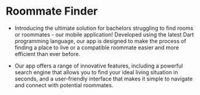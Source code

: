 # Roommate Finder

- Introducing the ultimate solution for bachelors struggling to find rooms or roommates - our mobile application! Developed using the latest Dart programming language, our app is designed to make the process of finding a place to live or a compatible roommate easier and more efficient than ever before.

- Our app offers a range of innovative features, including a powerful search engine that allows you to find your ideal living situation in seconds, and a user-friendly interface that makes it simple to navigate and connect with potential roommates.
